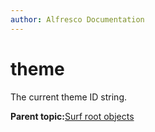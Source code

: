 ```yaml
---
author: Alfresco Documentation
---
```


# theme

The current theme ID string.

**Parent topic:**[Surf root objects](../references/APISurf-rootscoped.md)

